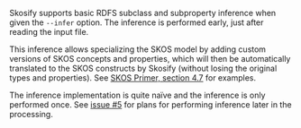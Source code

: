 Skosify supports basic RDFS subclass and  subproperty inference when given the `--infer` option. The inference is performed early, just after reading the input file.

This inference allows specializing the SKOS model by adding custom versions of SKOS concepts and properties, which will then be automatically translated to the SKOS constructs by Skosify (without losing the original types and properties). See [SKOS Primer, section 4.7](http://www.w3.org/TR/skos-primer/#secskosspecialization) for examples.

The inference implementation is quite naïve and the inference is only performed once. See [issue #5](https://code.google.com/p/skosify/issues/detail?id=#5) for plans for performing inference later in the processing.
